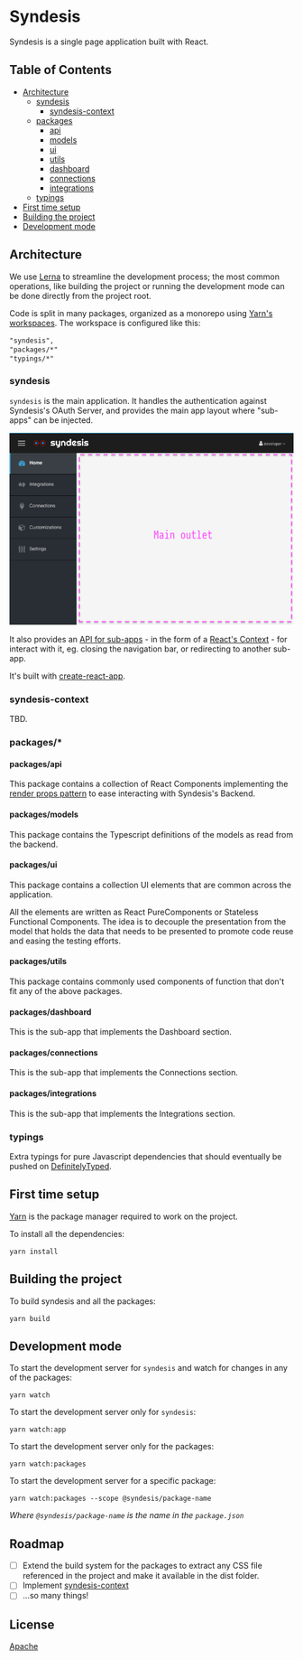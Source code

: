 # Syndesis

Syndesis is a single page application built with React.

## Table of Contents

* [Architecture](#architecture)
  * [syndesis](#syndesis-1)
    * [syndesis-context](#syndesis-context)
  * [packages](#packages)
    * [api](#packagesapi)
    * [models](#packagesmodels)
    * [ui](#packagesui)
    * [utils](#packagesutils)
    * [dashboard](#packagesdashboard)
    * [connections](#packagesconnections)
    * [integrations](#packagesintegrations)
  * [typings](#typings)
* [First time setup](#first-time-setup)
* [Building the project](#building-the-project)
* [Development mode](#development-mode)

## Architecture 

We use [Lerna](https://github.com/lerna/lerna) to streamline the development process; the most common operations, 
like building the project or running the development mode can be done directly from the project root.  

Code is split in many packages, organized as a monorepo using [Yarn's workspaces](https://yarnpkg.com/lang/en/docs/workspaces/). 
The workspace is configured like this:

```
"syndesis",
"packages/*"
"typings/*"
```

### syndesis

`syndesis` is the main application. It handles the authentication against Syndesis's OAuth Server, and provides the main
 app layout where "sub-apps" can be injected. 

![](doc/assets/syndesis-chrome.png)

It also provides an [API for sub-apps](#syndesis-context) - in the form of a [React's Context](https://reactjs.org/docs/context.html) - for 
interact with it, eg. closing the navigation bar, or redirecting to another sub-app.

It's built with [create-react-app](https://github.com/facebook/create-react-app).

### syndesis-context

TBD. 

###  packages/*

#### packages/api

This package contains a collection of React Components implementing the [render props pattern](https://reactjs.org/docs/render-props.html)
to ease interacting with Syndesis's Backend. 

#### packages/models

This package contains the Typescript definitions of the models as read from the backend.

#### packages/ui

This package contains a collection UI elements that are common across the application. 

All the elements are written as React PureComponents or Stateless Functional Components. The idea is to decouple the 
presentation from the model that holds the data that needs to be presented to promote code reuse and easing the testing
efforts. 

#### packages/utils

This package contains commonly used components of function that don't fit any of the above packages.

#### packages/dashboard

This is the sub-app that implements the Dashboard section.

#### packages/connections

This is the sub-app that implements the Connections section.

#### packages/integrations

This is the sub-app that implements the Integrations section.

### typings

Extra typings for pure Javascript dependencies that should eventually be pushed on [DefinitelyTyped](https://github.com/DefinitelyTyped/DefinitelyTyped/).

## First time setup 

[Yarn](https://yarnpkg.com) is the package manager required to work on the project.

To install all the dependencies: 

```
yarn install
```

## Building the project

To build syndesis and all the packages:

```
yarn build
```

## Development mode

To start the development server for `syndesis` and watch for changes in any of the packages:

```
yarn watch
```

To start the development server only for `syndesis`:

```
yarn watch:app
```

To start the development server only for the packages:

```
yarn watch:packages
```

To start the development server for a specific package:

```
yarn watch:packages --scope @syndesis/package-name
```
_Where `@syndesis/package-name` is the name in the `package.json`_



## Roadmap

- [ ] Extend the build system for the packages to extract any CSS file referenced in the project and make it available 
in the dist folder.
- [ ] Implement [syndesis-context](#syndesis-context)
- [ ] ...so many things!

## License

[Apache](LICENSE.txt)
